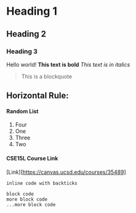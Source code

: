 # Heading 1
## Heading 2
### Heading 3

Hello world!
**This text is bold**
*This text is in italics*
> This is a blockquote

Horizontal Rule:
---

#### Random List
1. Four
2. One
3. Three
4. Two

#### CSE15L Course Link
[Link][https://canvas.ucsd.edu/courses/35489]

`inline code with backticks`

```
block code
more block code 
...more block code
```
